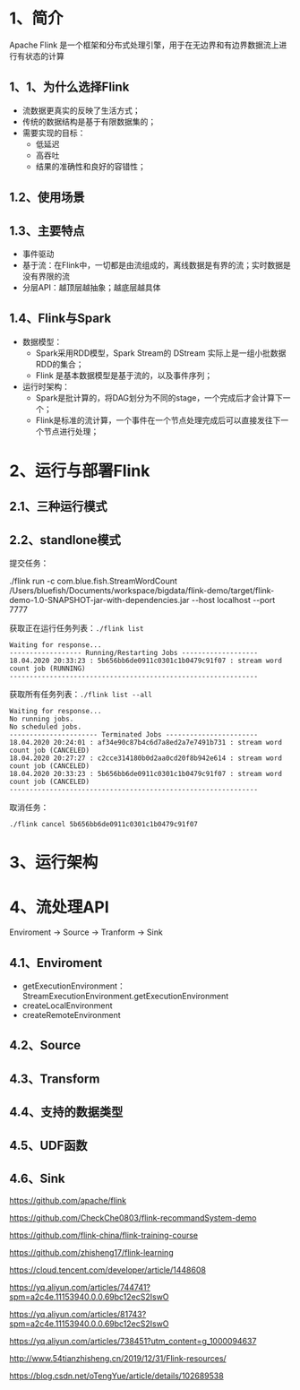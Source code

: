# 1、简介

Apache Flink 是一个框架和分布式处理引擎，用于在无边界和有边界数据流上进行有状态的计算

## 1、1、为什么选择Flink

- 流数据更真实的反映了生活方式；
- 传统的数据结构是基于有限数据集的；
- 需要实现的目标：
    - 低延迟
    - 高吞吐
    - 结果的准确性和良好的容错性；

## 1.2、使用场景

## 1.3、主要特点

- 事件驱动
- 基于流：在Flink中，一切都是由流组成的，离线数据是有界的流；实时数据是没有界限的流
- 分层API：越顶层越抽象；越底层越具体

## 1.4、Flink与Spark

- 数据模型：
    - Spark采用RDD模型，Spark Stream的 DStream 实际上是一组小批数据RDD的集合；
    - Flink 是基本数据模型是基于流的，以及事件序列；
- 运行时架构：
    - Spark是批计算的，将DAG划分为不同的stage，一个完成后才会计算下一个；
    - Flink是标准的流计算，一个事件在一个节点处理完成后可以直接发往下一个节点进行处理；

# 2、运行与部署Flink

## 2.1、三种运行模式

## 2.2、standlone模式

提交任务：

./flink run -c com.blue.fish.StreamWordCount /Users/bluefish/Documents/workspace/bigdata/flink-demo/target/flink-demo-1.0-SNAPSHOT-jar-with-dependencies.jar --host localhost --port 7777

获取正在运行任务列表：`./flink list`
```
Waiting for response...
------------------ Running/Restarting Jobs -------------------
18.04.2020 20:33:23 : 5b656bb6de0911c0301c1b0479c91f07 : stream word count job (RUNNING)
--------------------------------------------------------------
```

获取所有任务列表：`./flink list --all`
```
Waiting for response...
No running jobs.
No scheduled jobs.
---------------------- Terminated Jobs -----------------------
18.04.2020 20:24:01 : af34e90c87b4c6d7a8ed2a7e7491b731 : stream word count job (CANCELED)
18.04.2020 20:27:27 : c2cce314180b0d2aa0cd20f8b942e614 : stream word count job (CANCELED)
18.04.2020 20:33:23 : 5b656bb6de0911c0301c1b0479c91f07 : stream word count job (CANCELED)
--------------------------------------------------------------
```

取消任务：
```
./flink cancel 5b656bb6de0911c0301c1b0479c91f07
```

# 3、运行架构

# 4、流处理API

Enviroment  -> Source -> Tranform -> Sink

## 4.1、Enviroment

- getExecutionEnvironment：
    StreamExecutionEnvironment.getExecutionEnvironment
- createLocalEnvironment
- createRemoteEnvironment

## 4.2、Source

## 4.3、Transform

## 4.4、支持的数据类型

## 4.5、UDF函数

## 4.6、Sink



https://github.com/apache/flink

https://github.com/CheckChe0803/flink-recommandSystem-demo

https://github.com/flink-china/flink-training-course

https://github.com/zhisheng17/flink-learning

https://cloud.tencent.com/developer/article/1448608

https://yq.aliyun.com/articles/744741?spm=a2c4e.11153940.0.0.69bc12ecS2IswO


https://yq.aliyun.com/articles/81743?spm=a2c4e.11153940.0.0.69bc12ecS2IswO


https://yq.aliyun.com/articles/738451?utm_content=g_1000094637


http://www.54tianzhisheng.cn/2019/12/31/Flink-resources/


https://blog.csdn.net/oTengYue/article/details/102689538